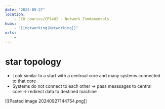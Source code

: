 ```yaml
---
date: "2024-09-27"
location: 
    - JCU courses/CP1402 - Network Fundamentals
hubs: 
    - "[[networking|Networking]]"
urls:
    - 
---
```


# star topology
+ Look similar to a start with a centroal core and many systems connected to that core
+ Systems do not connect to each other -> pass meassages to central core -> redirect data to destined machine

![[Pasted image 20240927144754.png]]

